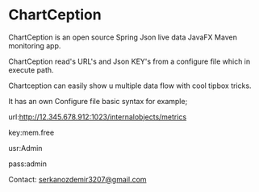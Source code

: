 # ChartCeption
ChartCeption is an open source Spring Json live data JavaFX Maven monitoring app.


ChartCeption read's URL's and Json KEY's from a configure file which in execute path.

Chartception can easily show u multiple data flow with cool tipbox tricks.

It has an own Configure file basic syntax for example;

url:http://12.345.678.912:1023/internalobjects/metrics

key:mem.free

usr:Admin

pass:admin

Contact: serkanozdemir3207@gmail.com
